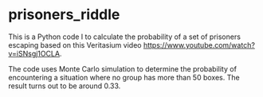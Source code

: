 # prisoners_riddle
This is a Python code I to calculate the probability of a set of prisoners escaping based on this Veritasium video https://www.youtube.com/watch?v=iSNsgj1OCLA.

The code uses Monte Carlo simulation to determine the probability of encountering a situation where no group has more than 50 boxes. The result turns out to be around 0.33.
